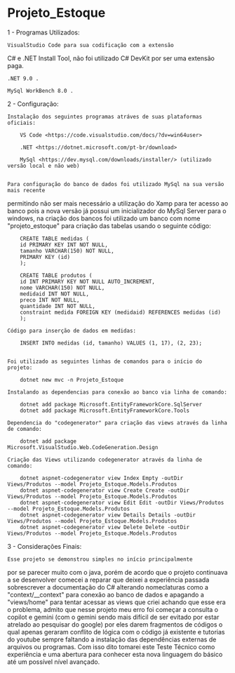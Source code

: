 # Projeto_Estoque

1 - Programas Utilizados:

    VisualStudio Code para sua codificação com a extensão
C# e .NET Install Tool, não foi utilizado C# DevKit por
ser uma extensão paga.

    .NET 9.0 .

    MySql WorkBench 8.0 .

2 - Configuração:

    Instalação dos seguintes programas atráves de suas plataformas oficiais:

        VS Code <https://code.visualstudio.com/docs/?dv=win64user>

        .NET <https://dotnet.microsoft.com/pt-br/download>

        MySql <https://dev.mysql.com/downloads/installer/> (utilizado versão local e não web)


    Para configuração do banco de dados foi utilizado MySql na sua versão mais recente 
permitindo não ser mais necessário a utilização do Xamp para ter acesso ao banco pois 
a nova versão já possui um inicializador do MySql Server para o windows, na criação dos
bancos foi utilizado um banco com nome "projeto_estoque" para criação das tabelas usando
o seguinte código:

        CREATE TABLE medidas (
        id PRIMARY KEY INT NOT NULL,
        tamanho VARCHAR(150) NOT NULL,
        PRIMARY KEY (id)
        );

        CREATE TABLE produtos (
        id INT PRIMARY KEY NOT NULL AUTO_INCREMENT,
        nome VARCHAR(150) NOT NULL,
        medidaid INT NOT NULL,
        preco INT NOT NULL,
        quantidade INT NOT NULL,
        constraint medida FOREIGN KEY (medidaid) REFERENCES medidas (id)
        );

    Código para inserção de dados em medidas:

        INSERT INTO medidas (id, tamanho) VALUES (1, 17), (2, 23);


    Foi utilizado as seguintes linhas de comandos para o início do projeto:

        dotnet new mvc -n Projeto_Estoque

    Instalando as dependencias para conexão ao banco via linha de comando:

        dotnet add package Microsoft.EntityFrameworkCore.SqlServer
        dotnet add package Microsoft.EntityFrameworkCore.Tools

    Dependencia do "codegenerator" para criação das views através da linha de comando:

        dotnet add package Microsoft.VisualStudio.Web.CodeGeneration.Design

    Criação das Views utilizando codegenerator através da linha de comando:

        dotnet aspnet-codegenerator view Index Empty -outDir Views/Produtos --model Projeto_Estoque.Models.Produtos
        dotnet aspnet-codegenerator view Create Create -outDir Views/Produtos --model Projeto_Estoque.Models.Produtos
        dotnet aspnet-codegenerator view Edit Edit -outDir Views/Produtos --model Projeto_Estoque.Models.Produtos
        dotnet aspnet-codegenerator view Details Details -outDir Views/Produtos --model Projeto_Estoque.Models.Produtos
        dotnet aspnet-codegenerator view Delete Delete -outDir Views/Produtos --model Projeto_Estoque.Models.Produtos

3 - Considerações Finais:

    Esse projeto se demonstrou simples no início principalmente
por se parecer muito com o java, porém de acordo que o projeto 
continuava a se desenvolver comecei a reparar que deixei a experiência
passada sobrescrever a documentação do C# alterando nomeclaturas como
a "context/__context" para conexão ao banco de dados e apagando a "views/home"
para tentar acessar as views que criei achando que esse era o problema, admito
que nesse projeto meu erro foi começar a consulta o copilot e gemini (com o
gemini sendo mais difícil de ser evitado por estar atrelado ao pesquisar do google)
por eles darem fragmentos de códigos o qual apenas geraram conflito de lógica com o
código já existente e tutorias do youtube sempre faltando a instalação das dependências
externas de arquivos ou programas.
    Com isso dito tomarei este Teste Técnico como experiência e uma abertura para conhecer
esta nova linguagem do básico até um possível nível avançado. 
